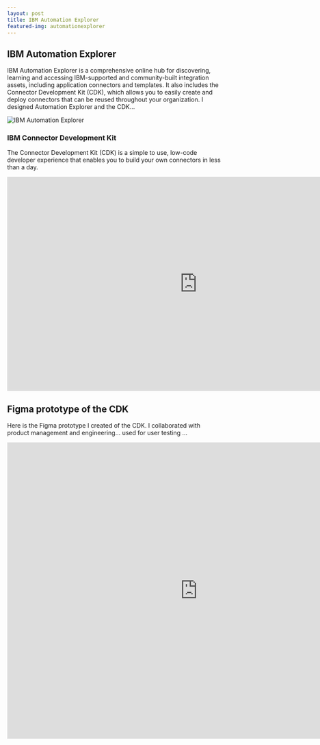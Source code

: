 ```yaml
---
layout: post
title: IBM Automation Explorer
featured-img: automationexplorer
---
```




## IBM Automation Explorer

IBM Automation Explorer is a comprehensive online hub for discovering, learning and accessing IBM-supported and community-built integration assets, including application connectors and templates. It also includes the Connector Development Kit (CDK), which allows you to easily create and deploy connectors that can be reused throughout your organization. I designed Automation Explorer and the CDK...

![IBM Automation Explorer](https://pages.github.ibm.com/THORNG/garythornton-portfolio/assets/img/posts/Automationexplorer-feature.png)

### IBM Connector Development Kit

The Connector Development Kit (CDK) is a simple to use, low-code developer experience that enables you to build your own connectors in less than a day.

<div class="embed-responsive embed-responsive-16by9">
<iframe width="888" height="500" src="https://www.youtube.com/embed/7DTCfNslmGY" title="Introducing the Connector Development Kit" frameborder="0" allow="accelerometer; autoplay; clipboard-write; encrypted-media; gyroscope; picture-in-picture; web-share" referrerpolicy="strict-origin-when-cross-origin" allowfullscreen></iframe>
 </div>

## Figma prototype of the CDK

Here is the Figma prototype I created of the CDK. I collaborated with product management and engineering...   used for user testing ... 

<div class="embed-responsive embed-responsive-16by9">
<iframe style="border: 1px solid rgba(0, 0, 0, 0.1);" width="888" height="690" src="https://embed.figma.com/proto/LHWSwRghsJsVgaDcjB51Uw/Connector-Development-Toolkit-(CDK)?page-id=0%3A1&node-id=162-238630&node-type=frame&viewport=962%2C4360%2C0.25&scaling=scale-down-width&content-scaling=fixed&starting-point-node-id=162%3A238630&embed-host=share" allowfullscreen></iframe>
 </div>


